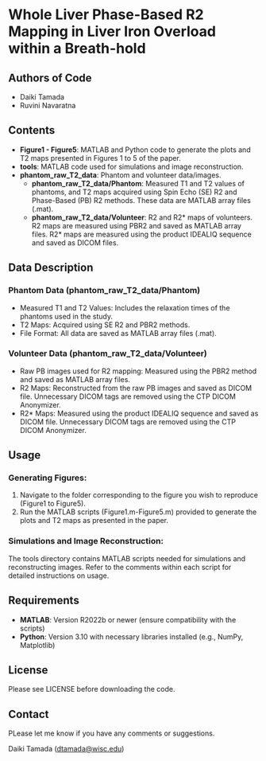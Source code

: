 # Whole Liver Phase-Based R2 Mapping in Liver Iron Overload within a Breath-hold

## Authors of Code
- Daiki Tamada
- Ruvini Navaratna

## Contents
- **Figure1 - Figure5**: MATLAB and Python code to generate the plots and T2 maps presented in Figures 1 to 5 of the paper.
- **tools**: MATLAB code used for simulations and image reconstruction.
- **phantom_raw_T2_data**: Phantom and volunteer data/images.
  - **phantom_raw_T2_data/Phantom**: Measured T1 and T2 values of phantoms, and T2 maps acquired using Spin Echo (SE) R2 and Phase-Based (PB) R2 methods. These data are MATLAB array files (.mat).
  - **phantom_raw_T2_data/Volunteer**: R2 and R2* maps of volunteers. R2 maps are measured using PBR2 and saved as MATLAB array files. R2* maps are measured using the product IDEALIQ sequence and saved as DICOM files.

## Data Description

### Phantom Data (phantom_raw_T2_data/Phantom)
- Measured T1 and T2 Values: Includes the relaxation times of the phantoms used in the study.
- T2 Maps: Acquired using SE R2 and PBR2 methods.
- File Format: All data are saved as MATLAB array files (.mat).

### Volunteer Data (phantom_raw_T2_data/Volunteer)
- Raw PB images used for R2 mapping: Measured using the PBR2 method and saved as MATLAB array files.
- R2 Maps: Reconstructed from the raw PB images and saved as DICOM file. Unnecessary DICOM tags are removed using the CTP DICOM Anonymizer.
- R2* Maps: Measured using the product IDEALIQ sequence and saved as DICOM file. Unnecessary DICOM tags are removed using the CTP DICOM Anonymizer.

## Usage

### Generating Figures:
1. Navigate to the folder corresponding to the figure you wish to reproduce (Figure1 to Figure5).
2. Run the MATLAB scripts (Figure1.m-Figure5.m) provided to generate the plots and T2 maps as presented in the paper.

### Simulations and Image Reconstruction:
The tools directory contains MATLAB scripts needed for simulations and reconstructing images. Refer to the comments within each script for detailed instructions on usage.

## Requirements
- **MATLAB**: Version R2022b or newer (ensure compatibility with the scripts)
- **Python**: Version 3.10 with necessary libraries installed (e.g., NumPy, Matplotlib)

## License
Please see LICENSE before downloading the code.

## Contact
PLease let me know if you have any comments or suggestions.

Daiki Tamada (dtamada@wisc.edu)

